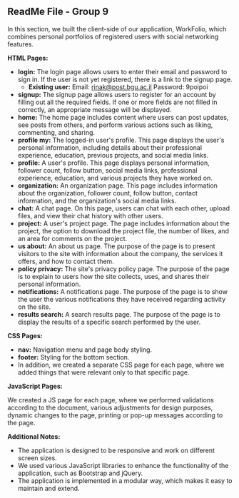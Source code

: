 ## **ReadMe File - Group 9**

In this section, we built the client-side of our application, WorkFolio, which combines personal portfolios of registered users with social networking features.

**HTML Pages:**

- **login:** The login page allows users to enter their email and password to sign in. If the user is not yet registered, there is a link to the signup page.
  - **Existing user:** Email: rinak@post.bgu.ac.il Password: 9poipoi
- **signup:** The signup page allows users to register for an account by filling out all the required fields. If one or more fields are not filled in correctly, an appropriate message will be displayed.
- **home:** The home page includes content where users can post updates, see posts from others, and perform various actions such as liking, commenting, and sharing.
- **profile my:** The logged-in user's profile. This page displays the user's personal information, including details about their professional experience, education, previous projects, and social media links.
- **profile:** A user's profile. This page displays personal information, follower count, follow button, social media links, professional experience, education, and various projects they have worked on.
- **organization:** An organization page. This page includes information about the organization, follower count, follow button, contact information, and the organization's social media links.
- **chat:** A chat page. On this page, users can chat with each other, upload files, and view their chat history with other users.
- **project:** A user's project page. The page includes information about the project, the option to download the project file, the number of likes, and an area for comments on the project.
- **us about:** An about us page. The purpose of the page is to present visitors to the site with information about the company, the services it offers, and how to contact them.
- **policy privacy:** The site's privacy policy page. The purpose of the page is to explain to users how the site collects, uses, and shares their personal information.
- **notifications:** A notifications page. The purpose of the page is to show the user the various notifications they have received regarding activity on the site.
- **results search:** A search results page. The purpose of the page is to display the results of a specific search performed by the user.

**CSS Pages:**

- **nav:** Navigation menu and page body styling.
- **footer:** Styling for the bottom section.
- In addition, we created a separate CSS page for each page, where we added things that were relevant only to that specific page.

**JavaScript Pages:**

We created a JS page for each page, where we performed validations according to the document, various adjustments for design purposes, dynamic changes to the page, printing or pop-up messages according to the page.

**Additional Notes:**

- The application is designed to be responsive and work on different screen sizes.
- We used various JavaScript libraries to enhance the functionality of the application, such as Bootstrap and jQuery.
- The application is implemented in a modular way, which makes it easy to maintain and extend.
